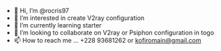 - 👋 Hi, I’m @rocris97
- 👀 I’m interested in create V2ray configuration 
- 🌱 I’m currently learning starter 
- 💞️ I’m looking to collaborate on V2ray or Psiphon configuration in togo
- 📫 How to reach me ...
+228 93681262 or kofiromain@gmail.com
<!---
rocris97/rocris97 is a ✨ special ✨ repository because its `README.md` (this file) appears on your GitHub profile.
You can click the Preview link to take a look at your changes.
--->
